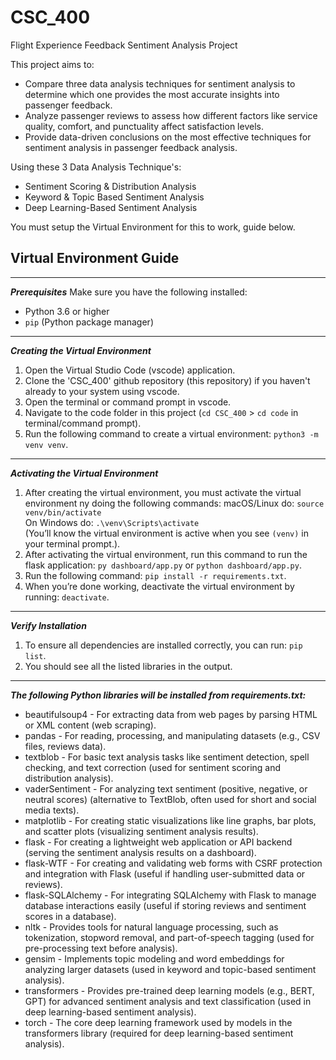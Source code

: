 # CSC_400
Flight Experience Feedback Sentiment Analysis Project

This project aims to:

- Compare three data analysis techniques for sentiment analysis to determine which one provides the most accurate insights into passenger feedback.
- Analyze passenger reviews to assess how different factors like service quality, comfort, and punctuality affect satisfaction levels.
- Provide data-driven conclusions on the most effective techniques for sentiment analysis in passenger feedback analysis.

Using these 3 Data Analysis Technique's:

- Sentiment Scoring & Distribution Analysis
- Keyword & Topic Based Sentiment Analysis
- Deep Learning-Based Sentiment Analysis

You must setup the Virtual Environment for this to work, guide below.

## Virtual Environment Guide
__________________________________________________________________________________________________________________________________
*****Prerequisites*****
Make sure you have the following installed:
- Python 3.6 or higher
- `pip` (Python package manager)
__________________________________________________________________________________________________________________________________
*****Creating the Virtual Environment*****
1. Open the Virtual Studio Code (vscode) application.
2. Clone the 'CSC_400' github repository (this repository) if you haven't already to your system using vscode.
3. Open the terminal or command prompt in vscode.
4. Navigate to the code folder in this project (`cd CSC_400` > `cd code` in terminal/command prompt).
5. Run the following command to create a virtual environment: `python3 -m venv venv`.
__________________________________________________________________________________________________________________________________
*****Activating the Virtual Environment*****
1. After creating the virtual environment, you must activate the virtual environment ny doing the following commands:
   macOS/Linux do: `source venv/bin/activate`<br />
   On Windows do: `.\venv\Scripts\activate`<br />
   (You’ll know the virtual environment is active when you see `(venv)` in your terminal prompt.).<br /> 
3. After activating the virtual environment, run this command to run the flask application: `py dashboard/app.py` or `python dashboard/app.py`.
5. Run the following command: `pip install -r requirements.txt`.
6. When you’re done working, deactivate the virtual environment by running: `deactivate`.
__________________________________________________________________________________________________________________________________
*****Verify Installation*****
1. To ensure all dependencies are installed correctly, you can run: `pip list`.
2. You should see all the listed libraries in the output.
__________________________________________________________________________________________________________________________________
*****The following Python libraries will be installed from requirements.txt:*****
- beautifulsoup4 - For extracting data from web pages by parsing HTML or XML content (web scraping).
- pandas - For reading, processing, and manipulating datasets (e.g., CSV files, reviews data).
- textblob - For basic text analysis tasks like sentiment detection, spell checking, and text correction (used for sentiment scoring and distribution analysis).
- vaderSentiment - For analyzing text sentiment (positive, negative, or neutral scores) (alternative to TextBlob, often used for short and social media texts).
- matplotlib - For creating static visualizations like line graphs, bar plots, and scatter plots (visualizing sentiment analysis results).
- flask - For creating a lightweight web application or API backend (serving the sentiment analysis results on a dashboard).
- flask-WTF - For creating and validating web forms with CSRF protection and integration with Flask (useful if handling user-submitted data or reviews).
- flask-SQLAlchemy - For integrating SQLAlchemy with Flask to manage database interactions easily (useful if storing reviews and sentiment scores in a database).
- nltk - Provides tools for natural language processing, such as tokenization, stopword removal, and part-of-speech tagging (used for pre-processing text before analysis).
- gensim - Implements topic modeling and word embeddings for analyzing larger datasets (used in keyword and topic-based sentiment analysis).
- transformers - Provides pre-trained deep learning models (e.g., BERT, GPT) for advanced sentiment analysis and text classification (used in deep learning-based sentiment analysis).
- torch - The core deep learning framework used by models in the transformers library (required for deep learning-based sentiment analysis).